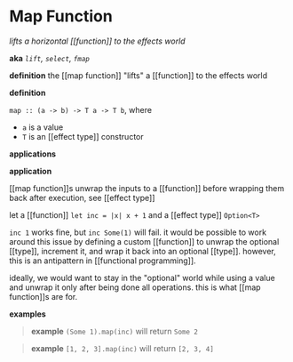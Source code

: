 # Map Function

_lifts a horizontal [[function]] to the effects world_

**aka** _`lift`, `select`, `fmap`_

**definition** the [[map function]] "lifts" a [[function]] to the effects world

**definition**

`map :: (a -> b) -> T a -> T b`, where

- `a` is a value
- `T` is an [[effect type]] constructor

**applications**

**application**

[[map function]]s unwrap the inputs to a [[function]] before wrapping them back after execution, see [[effect type]]

let a [[function]] `let inc = |x| x + 1` and a [[effect type]] `Option<T>`

`inc 1` works fine, but `inc Some(1)` will fail. it would be possible to work around this issue by defining a custom [[function]] to unwrap the optional [[type]], increment it, and wrap it back into an optional [[type]]. however, this is an antipattern in [[functional programming]].

ideally, we would want to stay in the "optional" world while using a value and unwrap it only after being done all operations. this is what [[map function]]s are for.

**examples**

> **example** `(Some 1).map(inc)` will return `Some 2`

> **example** `[1, 2, 3].map(inc)` will return `[2, 3, 4]`
